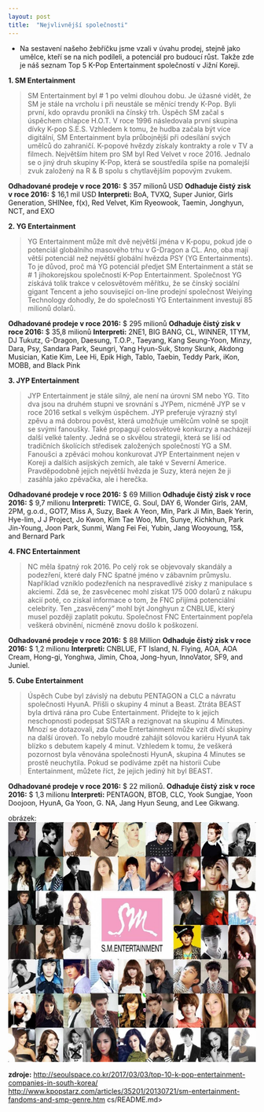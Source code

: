 ```yaml
---
layout: post
title:  "Nejvlivnější společnosti"
---
```


- Na sestavení našeho žebříčku jsme vzali v úvahu prodej, stejně jako umělce, kteří se na nich podíleli, a potenciál pro budoucí růst. Takže zde je náš seznam Top 5 K-Pop Entertainment společností v Jižní Koreji. 



**1. SM Entertainment**
> SM Entertainment byl # 1 po velmi dlouhou dobu. Je úžasné vidět, že SM je stále na vrcholu i při neustále se měnící trendy K-Pop. Byli první, kdo opravdu pronikli na čínský trh. Úspěch SM začal s úspěchem chlapce H.O.T. V roce 1996 následovala první skupina dívky K-pop S.E.S. Vzhledem k tomu, že hudba začala být více digitální, SM Entertainment byla průbojnější při odesílání svých umělců do zahraničí. K-popové hvězdy získaly kontrakty a role v TV a filmech. Největším hitem pro SM byl Red Velvet v roce 2016. Jednalo se o jiný druh skupiny K-Pop, která se soustředila spíše na pomalejší zvuk založený na R & B spolu s chytlavějším popovým zvukem. 

**Odhadované prodeje v roce 2016:** $ 357 milionů USD
**Odhaduje čistý zisk v roce 2016:** $ 16,1 mil USD
**Interpreti:** BoA, TVXQ, Super Junior, Girls Generation, SHINee, f(x), Red Velvet, Kim Ryeowook, Taemin, Jonghyun, NCT, and EXO

**2. YG Entertainment**
> YG Entertainment může mít dvě největší jména v K-popu, pokud jde o potenciál globálního masového trhu v G-Dragon a CL. Ano, oba mají větší potenciál než největší globální hvězda PSY (YG Entertainments). To je důvod, proč má YG potenciál předjet SM Entertainment a stát se # 1 jihokorejskou společností K-Pop Entertainment. Společnost YG získává tolik trakce v celosvětovém měřítku, že se čínský sociální gigant Tencent a jeho související on-line prodejní společnost Weiying Technology dohodly, že do společnosti YG Entertainment investují 85 milionů dolarů.

**Odhadované prodeje v roce 2016:** $ 295 milionů
**Odhaduje čistý zisk v roce 2016:** $ 35,8 milionů
**Interpreti:** 2NE1, BIG BANG, CL, WINNER, 1TYM, DJ Tukutz, G-Dragon, Daesung, T.O.P., Taeyang, Kang Seung-Yoon, Minzy, Dara, Psy, Sandara Park, Seungri, Yang Hyun-Suk, Stony Skunk, Akdong Musician, Katie Kim, Lee Hi, Epik High, Tablo, Taebin, Teddy Park, iKon, MOBB, and Black Pink

**3. JYP Entertainment**
> JYP Entertainment je stále silný, ale není na úrovni SM nebo YG. Tito dva jsou na druhém stupni ve srovnání s JYPem, nicméně JYP se v roce 2016 setkal s velkým úspěchem. JYP preferuje výrazný styl zpěvu a má dobrou pověst, která umožňuje umělcům volně se spojit se svými fanoušky. Také propagují celosvětové konkurzy a nacházejí další velké talenty. Jedná se o skvělou strategii, která se liší od tradičních školících středisek založených společností YG a SM. Fanoušci a zpěváci mohou konkurovat JYP Entertainment nejen v Koreji a dalších asijských zemích, ale také v Severní Americe. Pravděpodobně jejich největší hvězda je Suzy, která nejen že ji zasáhla jako zpěvačka, ale i herečka.

**Odhadované prodeje v roce 2016:** $ 69 Million
**Odhaduje čistý zisk v roce 2016:** $ 9,7 milionu
**Interpreti:** TWICE, G. Soul, DAY 6, Wonder Girls, 2AM, 2PM, g.o.d., GOT7, Miss A, Suzy, Baek A Yeon, Min, Park Ji Min, Baek Yerin, Hye-lim, J J Project, Jo Kwon, Kim Tae Woo, Min, Sunye, Kichkhun, Park Jin-Young, Joon Park, Sunmi, Wang Fei Fei, Yubin, Jang Wooyoung, 15&, and Bernard Park

**4.  FNC Entertainment**
> NC měla špatný rok 2016. Po celý rok se objevovaly skandály a podezření, které daly FNC špatné jméno v zábavním průmyslu. Například vzniklo podezřeních na nespravedlivé zisky z manipulace s akciemi. Zdá se, že zasvěcenec mohl získat 175 000 dolarů z nákupu akcií poté, co získal informace o tom, že FNC přijímá potenciální celebrity. Ten „zasvěcený“ mohl být Jonghyun z CNBLUE, který musel později zaplatit pokutu. Společnost FNC Entertainment popřela veškerá obvinění, nicméně znovu došlo k poškození.

**Odhadované prodeje v roce 2016:** $ 88 Million
**Odhaduje čistý zisk v roce 2016:** $ 1,2 milionu
**Interpreti:** CNBLUE, FT Island, N. Flying, AOA, AOA Cream, Hong-gi, Yonghwa, Jimin, Choa, Jong-hyun, InnoVator, SF9, and Juniel.

**5. Cube Entertainment**
> Úspěch Cube byl závislý na debutu PENTAGON a CLC a návratu společnosti HyunA. Přišli o skupiny 4 minut a Beast. Ztráta BEAST byla drtivá rána pro Cube Entertainment. Přidejte to k jejich neschopnosti podepsat SISTAR a rezignovat na skupinu 4 Minutes. Mnozí se dotazovali, zda Cube Entertainment může vzít dívčí skupiny na další úroveň. To nebylo moudré zahájit sólovou kariéru HyunA tak blízko s debutem kapely 4 minut. Vzhledem k tomu, že veškerá pozornost byla věnována společnosti HyunA, skupina 4 Minutes se prostě neuchytila. Pokud se podíváme zpět na historii Cube Entertainment, můžete říct, že jejich jediný hit byl BEAST. 

**Odhadované prodeje v roce 2016:** $ 22 milionů.
**Odhaduje čistý zisk v roce 2016:** $ 1,3 milionu
**Interpreti:** PENTAGON, BTOB, CLC, Yook Sungjae, Yoon Doojoon, HyunA, Ga Yoon, G. NA, Jang Hyun Seung, and Lee Gikwang.

obrázek:
![sm-entertainment](/images/sm-entertainment.jpg)

**zdroje:** 
http://seoulspace.co.kr/2017/03/03/top-10-k-pop-entertainment-companies-in-south-korea/
http://www.kpopstarz.com/articles/35201/20130721/sm-entertainment-fandoms-and-smp-genre.htm
cs/README.md>

